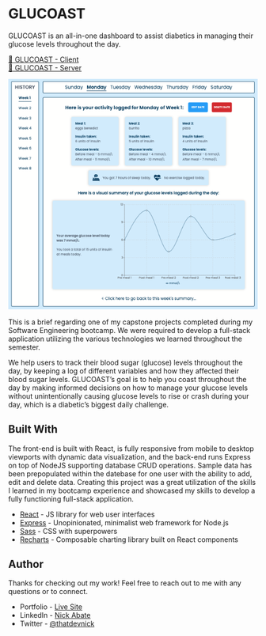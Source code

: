 <!-- [🔗 Click here to see this project deployed live!](https://nick-abate-glucoast.netlify.app/) -->

# GLUCOAST

GLUCOAST is an all-in-one dashboard to assist diabetics in managing their glucose levels throughout the day.

[🔗 GLUCOAST - Client](https://github.com/nickabate/glucoast-client)  
[🔗 GLUCOAST - Server](https://github.com/nickabate/glucoast-server)

![Demo screenshot](./demo/screenshot.png)

This is a brief regarding one of my capstone projects completed during my Software Engineering bootcamp. We were required to develop a full-stack application utilizing the various technologies we learned throughout the semester. 

We help users to track their blood sugar (glucose) levels throughout the day, by keeping a log of different variables and how they affected their blood sugar levels. GLUCOAST’s goal is to help you coast throughout the day by making informed decisions on how to manage your glucose levels without unintentionally causing glucose levels to rise or crash during your day, which is a diabetic’s biggest daily challenge.

## Built With

The front-end is built with React, is fully responsive from mobile to desktop viewports with dynamic data visualization, and the back-end runs Express on top of NodeJS supporting database CRUD operations. Sample data has been prepopulated within the datebase for one user with the ability to add, edit and delete data. Creating this project was a great utilization of the skills I learned in my bootcamp experience and showcased my skills to develop a fully functioning full-stack application. 

- [React](https://reactjs.org/) - JS library for web user interfaces
- [Express](https://expressjs.com/) - Unopinionated, minimalist web framework for Node.js
- [Sass](https://sass-lang.com/) - CSS with superpowers
- [Recharts](https://recharts.org/en-US/) - Composable charting library built on React components

## Author

Thanks for checking out my work! Feel free to reach out to me with any questions or to connect.

- Portfolio - [Live Site](https://nickabate.dev/)
- LinkedIn - [Nick Abate](https://www.linkedin.com/in/nick-abate/)
- Twitter - [@thatdevnick](https://twitter.com/thatdevnick)
